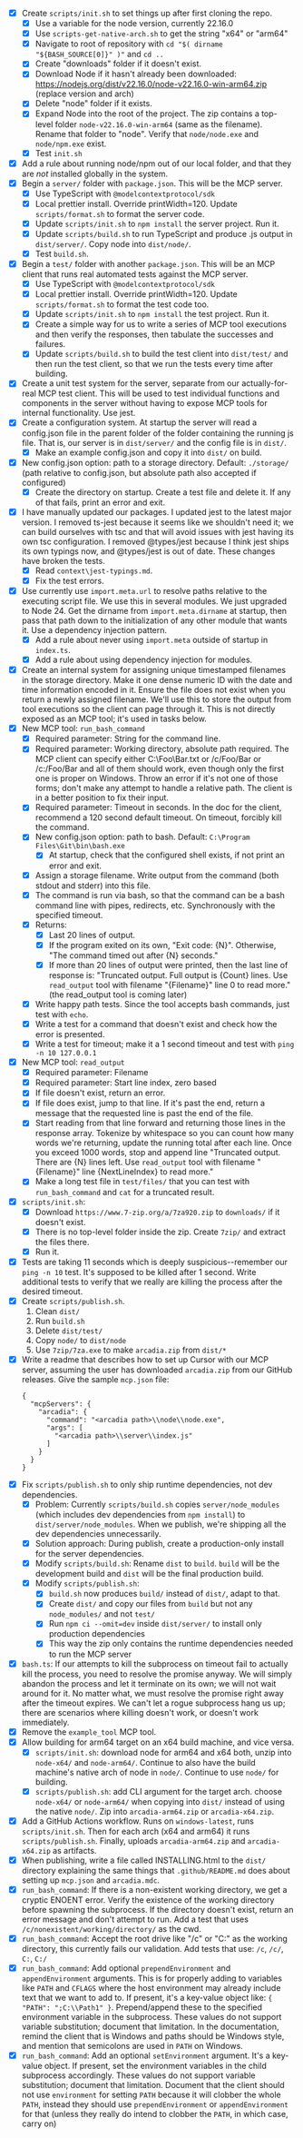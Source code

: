 - [x] Create `scripts/init.sh` to set things up after first cloning the repo.
    - [x] Use a variable for the node version, currently 22.16.0
    - [x] Use `scripts-get-native-arch.sh` to get the string "x64" or "arm64"
    - [x] Navigate to root of repository with `cd "$( dirname "${BASH_SOURCE[0]}" )"` and `cd ..`
    - [x] Create "downloads" folder if it doesn't exist.
    - [x] Download Node if it hasn't already been downloaded: https://nodejs.org/dist/v22.16.0/node-v22.16.0-win-arm64.zip (replace version and arch)
    - [x] Delete "node" folder if it exists.
    - [x] Expand Node into the root of the project. The zip contains a top-level folder `node-v22.16.0-win-arm64` (same as the filename). Rename that folder to "node". Verify that `node/node.exe` and `node/npm.exe` exist.
    - [x] Test `init.sh`
- [x] Add a rule about running node/npm out of our local folder, and that they are _not_ installed globally in the system.
- [x] Begin a `server/` folder with `package.json`. This will be the MCP server.
    - [x] Use TypeScript with `@modelcontextprotocol/sdk`
    - [x] Local prettier install. Override printWidth=120. Update `scripts/format.sh` to format the server code.
    - [x] Update `scripts/init.sh` to `npm install` the server project. Run it.
    - [x] Update `scripts/build.sh` to run TypeScript and produce .js output in `dist/server/`. Copy node into `dist/node/`.
    - [x] Test `build.sh`.
- [x] Begin a `test/` folder with another `package.json`. This will be an MCP client that runs real automated tests against the MCP server.
    - [x] Use TypeScript with `@modelcontextprotocol/sdk`
    - [x] Local prettier install. Override printWidth=120. Update `scripts/format.sh` to format the test code too.
    - [x] Update `scripts/init.sh` to `npm install` the test project. Run it.
    - [x] Create a simple way for us to write a series of MCP tool executions and then verify the responses, then tabulate the successes and failures.
    - [x] Update `scripts/build.sh` to build the test client into `dist/test/` and then run the test client, so that we run the tests every time after building.
- [x] Create a unit test system for the server, separate from our actually-for-real MCP test client. This will be used to test individual functions and components in the server without having to expose MCP tools for internal functionality. Use jest.
- [x] Create a configuration system. At startup the server will read a config.json file in the parent folder of the folder containing the running js file. That is, our server is in `dist/server/` and the config file is in `dist/`.
    - [x] Make an example config.json and copy it into `dist/` on build.
- [x] New config.json option: path to a storage directory. Default: `./storage/` (path relative to config.json, but absolute path also accepted if configured)
    - [x] Create the directory on startup. Create a test file and delete it. If any of that fails, print an error and exit.
- [x] I have manually updated our packages. I updated jest to the latest major version. I removed ts-jest because it seems like we shouldn't need it; we can build ourselves with tsc and that will avoid issues with jest having its own tsc configuration. I removed @types/jest because I think jest ships its own typings now, and @types/jest is out of date. These changes have broken the tests.
    - [x] Read `context\jest-typings.md`.
    - [x] Fix the test errors.
- [x] Use currently use `import.meta.url` to resolve paths relative to the executing script file. We use this in several modules. We just upgraded to Node 24. Get the dirname from `import.meta.dirname` at startup, then pass that path down to the initialization of any other module that wants it. Use a dependency injection pattern.
    - [x] Add a rule about never using `import.meta` outside of startup in `index.ts`.
    - [x] Add a rule about using dependency injection for modules.
- [x] Create an internal system for assigning unique timestamped filenames in the storage directory. Make it one dense numeric ID with the date and time information encoded in it. Ensure the file does not exist when you return a newly assigned filename. We'll use this to store the output from tool executions so the client can page through it. This is not directly exposed as an MCP tool; it's used in tasks below.
- [x] New MCP tool: `run_bash_command`
    - [x] Required parameter: String for the command line.
    - [x] Required parameter: Working directory, absolute path required. The MCP client can specify either C:\Foo\Bar.txt or /c/Foo/Bar or /c:/Foo/Bar and all of them should work, even though only the first one is proper on Windows. Throw an error if it's not one of those forms; don't make any attempt to handle a relative path. The client is in a better position to fix their input.
    - [x] Required parameter: Timeout in seconds. In the doc for the client, recommend a 120 second default timeout. On timeout, forcibly kill the command.
    - [x] New config.json option: path to bash. Default: `C:\Program Files\Git\bin\bash.exe`
        - [x] At startup, check that the configured shell exists, if not print an error and exit.
    - [x] Assign a storage filename. Write output from the command (both stdout and stderr) into this file.
    - [x] The command is run via bash, so that the command can be a bash command line with pipes, redirects, etc. Synchronously with the specified timeout.
    - [x] Returns:
        - [x] Last 20 lines of output.
        - [x] If the program exited on its own, "Exit code: {N}". Otherwise, "The command timed out after {N} seconds."
        - [x] If more than 20 lines of output were printed, then the last line of response is: "Truncated output. Full output is {Count} lines. Use `read_output` tool with filename "{Filename}" line 0 to read more." (the read_output tool is coming later)
    - [x] Write happy path tests. Since the tool accepts bash commands, just test with `echo`.
    - [x] Write a test for a command that doesn't exist and check how the error is presented.
    - [x] Write a test for timeout; make it a 1 second timeout and test with `ping -n 10 127.0.0.1`
- [x] New MCP tool: `read_output`
    - [x] Required parameter: Filename
    - [x] Required parameter: Start line index, zero based
    - [x] If file doesn't exist, return an error.
    - [x] If file does exist, jump to that line. If it's past the end, return a message that the requested line is past the end of the file.
    - [x] Start reading from that line forward and returning those lines in the response array. Tokenize by whitespace so you can count how many words we're returning, update the running total after each line. Once you exceed 1000 words, stop and append line "Truncated output. There are {N} lines left. Use `read_output` tool with filename "{Filename}" line {NextLineIndex} to read more."
    - [x] Make a long test file in `test/files/` that you can test with `run_bash_command` and `cat` for a truncated result.
- [x] `scripts/init.sh`:
    - [x] Download `https://www.7-zip.org/a/7za920.zip` to `downloads/` if it doesn't exist.
    - [x] There is no top-level folder inside the zip. Create `7zip/` and extract the files there.
    - [x] Run it.
- [x] Tests are taking 11 seconds which is deeply suspicious--remember our `ping -n 10` test. It's supposed to be killed after 1 second. Write additional tests to verify that we really are killing the process after the desired timeout.
- [x] Create `scripts/publish.sh`.
    1. Clean `dist/`
    2. Run `build.sh`
    3. Delete `dist/test/`
    4. Copy `node/` to `dist/node`
    5. Use `7zip/7za.exe` to make `arcadia.zip` from `dist/*`
- [x] Write a readme that describes how to set up Cursor with our MCP server, assuming the user has downloaded `arcadia.zip` from our GitHub releases. Give the sample `mcp.json` file:
    ```
    {
      "mcpServers": {
        "arcadia": {
          "command": "<arcadia path>\\node\\node.exe",
          "args": [
            "<arcadia path>\\server\\index.js"
          ]
        }
      }
    }
    ```
- [x] Fix `scripts/publish.sh` to only ship runtime dependencies, not dev dependencies.
    - [x] Problem: Currently `scripts/build.sh` copies `server/node_modules` (which includes dev dependencies from `npm install`) to `dist/server/node_modules`. When we publish, we're shipping all the dev dependencies unnecessarily.
    - [x] Solution approach: During publish, create a production-only install for the server dependencies.
    - [x] Modify `scripts/build.sh`: Rename `dist` to `build`. `build` will be the development build and `dist` will be the final production build.
    - [x] Modify `scripts/publish.sh`:
        - [x] `build.sh` now produces `build/` instead of `dist/`, adapt to that.
        - [x] Create `dist/` and copy our files from `build` but not any `node_modules/` and not `test/`
        - [x] Run `npm ci --omit=dev` inside `dist/server/` to install only production dependencies
        - [x] This way the zip only contains the runtime dependencies needed to run the MCP server
- [x] `bash.ts`: If our attempts to kill the subprocess on timeout fail to actually kill the process, you need to resolve the promise anyway. We will simply abandon the process and let it terminate on its own; we will not wait around for it. No matter what, we must resolve the promise right away after the timeout expires. We can't let a rogue subprocess hang us up; there are scenarios where killing doesn't work, or doesn't work immediately.
- [x] Remove the `example_tool` MCP tool.
- [x] Allow building for arm64 target on an x64 build machine, and vice versa.
    - [x] `scripts/init.sh`: download node for arm64 and x64 both, unzip into `node-x64/` and `node-arm64/`. Continue to also have the build machine's native arch of node in `node/`. Continue to use `node/` for building.
    - [x] `scripts/publish.sh`: add CLI argument for the target arch. choose `node-x64/` or `node-arm64/` when copying into `dist/` instead of using the native `node/`. Zip into `arcadia-arm64.zip` or `arcadia-x64.zip`.
- [x] Add a GitHub Actions workflow. Runs on `windows-latest`, runs `scripts/init.sh`. Then for each arch (x64 and arm64) it runs `scripts/publish.sh`. Finally, uploads `arcadia-arm64.zip` and `arcadia-x64.zip` as artifacts.
- [x] When publishing, write a file called INSTALLING.html to the `dist/` directory explaining the same things that `.github/README.md` does about setting up `mcp.json` and `arcadia.mdc`.
- [x] `run_bash_command`: If there is a non-existent working directory, we get a cryptic ENOENT error. Verify the existence of the working directory before spawning the subprocess. If the directory doesn't exist, return an error message and don't attempt to run. Add a test that uses `/c/nonexistent/working/directory/` as the cwd.
- [x] `run_bash_command`: Accept the root drive like "/c" or "C:" as the working directory, this currently fails our validation. Add tests that use: `/c`, `/c/`, `C:`, `C:/`
- [x] `run_bash_command`: Add optional `prependEnvironment` and `appendEnvironment` arguments. This is for properly adding to variables like `PATH` and `CFLAGS` where the host environment may already include text that we want to add to. If present, it's a key-value object like: `{ "PATH": ";C:\\Path1" }`. Prepend/append these to the specified environment variable in the subprocess. These values do not support variable substitution; document that limitation. In the documentation, remind the client that is Windows and paths should be Windows style, and mention that semicolons are used in `PATH` on Windows.
- [x] `run_bash_command`: Add an optional `setEnvironment` argument. It's a key-value object. If present, set the environment variables in the child subprocess accordingly. These values do not support variable substitution; document that limitation. Document that the client should not use `environment` for setting `PATH` because it will clobber the whole `PATH`, instead they should use `prependEnvironment` or `appendEnvironment` for that (unless they really do intend to clobber the `PATH`, in which case, carry on)
